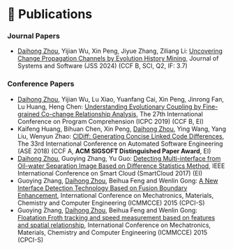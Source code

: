 
# 📝 Publications 

### Journal Papers

  - <u>Daihong Zhou</u>, Yijian Wu, Xin Peng, Jiyue Zhang, Ziliang Li: [Uncovering Change Propagation Channels by Evolution History Mining](https://www.sciencedirect.com/science/article/abs/pii/S0164121223003072), Journal of Systems and Software (JSS 2024) (CCF B, SCI, Q2, IF: 3.7)

### Conference Papers

  - <u>Daihong Zhou</u>, Yijian Wu, Lu Xiao, Yuanfang Cai, Xin Peng, Jinrong Fan, Lu Huang, Heng Chen: [Understanding Evolutionary Coupling by Fine-grained Co-change Relationship Analysis](https://ieeexplore.ieee.org/abstract/document/8813262), The 27th International Conference on Program Comprehension (ICPC 2019) (CCF B, EI)
  - Kaifeng Huang, Bihuan Chen, Xin Peng, <u>Daihong Zhou</u>, Ying Wang, Yang Liu, Wenyun Zhao: [ClDiff: Generating Concise Linked Code Differences](https://dl.acm.org/doi/abs/10.1145/3238147.3238219), The 33rd International Conference on Automated Software Engineering (ASE 2018) (CCF A, **ACM SIGSOFT Distinguished Paper Award**, EI)
  - <u>Daihong Zhou</u>, Guoying Zhang, Yu Guo: [Detecting Multi-interface from Oil-water Separation Image Based on Difference Statistics Method](https://ieeexplore.ieee.org/abstract/document/8118440), IEEE International Conference on Smart Cloud (SmartCloud 2017)  (EI)
  - Guoying Zhang, <u>Daihong Zhou</u>, Beihua Feng and Wenlin Gong: [A New Interface Detection Technology Based on Fusion Boundary Enhancement](https://www.atlantis-press.com/proceedings/icmmcce-15/25844815), International Conference on Mechatronics, Materials, Chemistry and Computer Engineering (ICMMCCE) 2015 (CPCI-S)
  - Guoying Zhang, <u>Daihong Zhou</u>, Beihua Feng and Wenlin Gong: [Floatation Froth tracking and speed measurement based on features and spatial relationship](https://www.atlantis-press.com/proceedings/icmmcce-15/25844803), International Conference on Mechatronics, Materials, Chemistry and Computer Engineering (ICMMCCE) 2015 (CPCI-S)